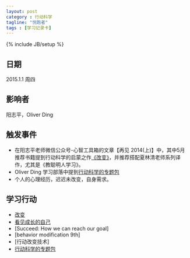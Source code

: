 ```yaml
---
layout: post
category : 行动科学
tagline: "悦跑者"
tags : [学习记录卡]
---
```

{% include JB/setup %}

## 日期 ##

2015.1.1 周四

## 影响者 ##

阳志平，Oliver Ding

## 触发事件 ##

* 在阳志平老师微信公众号-心智工具箱的文章【再见 2014(上)】中，其中5月推荐书籍提到行动科学的启蒙之作[《改变》](http://book.douban.com/subject/3006742/)，并推荐搭配夏林清老师系列译作，尤其是《教聪明人学习》。
* Oliver Ding 学习部落中提到[行动科学的专题包](http://www.bagtheweb.com/b/neJ6Zp)
* 个人的心理经历，迟迟未改变，自身需求。

## 学习行动 ##

* [改变](http://book.douban.com/subject/3006742/)
* [看见成长的自己](https://book.douban.com/subject/6510688/)
* [Succeed: How we can reach our goal]
* [behavior modification 9th]
* [行动改变技术]
* [行动科学的专题包](http://www.bagtheweb.com/b/neJ6Zp)
